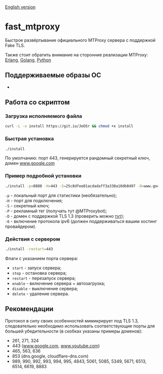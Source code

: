 [English version](README.en.md)

# fast_mtproxy
Быстрое развёртывание официального MTProxy сервера с поддержкой Fake TLS.  
  
Также стоит обратить внимание на сторонние реализации MTProxy: [Erlang](https://github.com/seriyps/mtproto_proxy), [Golang](https://github.com/9seconds/mtg), [Python](https://github.com/alexbers/mtprotoproxy)

## Поддерживаемые образы ОС
*

## Работа со скриптом
### Загрузка исполняемого файла
```bash
curl -L -o install https://git.io/JeOSr && chmod +x install
```

### Быстрая установка
```bash
./install
```

По умолчанию: порт 443, генерируется рандомный секретный ключ, домен www.google.com

### Пример подробной установки
```bash
./install -p=8888 -H=443 -S=25c8dfee81acdadaff3a338a10db8497 -D=www.google.com
```
`-p` - локальный порт для статистики (необязательно);  
`-H` - порт для подключения;  
`-S` - секретный ключ;  
`-P` - рекламный тег (получать тут @MTProxybot);  
`-D` - домен с поддержкой TLS 1.3 (проверить можно <a href="https://www.cdn77.com/tls-test">тут</a>);  
`-6` - включение протокола ipv6 (должен поддерживаться вашим хостинг провайдером).

### Действия с сервером
```bash
./install -restart=443
```

Флаги с указанием порта сервера:
* `start` - запуск сервера;
* `stop` - остановка сервера;
* `restart` - перезапуск сервера;
* `enable` - включение сервера + автозагрузка;
* `disable` - выключение сервера;
* `delete` - удаление сервера.

## Рекомендации
Протокол в силу своих особенностей мимикрирует под TLS 1.3, следовательно необходимо использовать соответствующие порты для большей убедительности (в скобках указаны примеры доменов):
* 261, 271, 324
* 443 (www.google.com, www.youtube.com)
* 465, 563, 636
* 853 (dns.google, cloudflare-dns.com)
* 989, 990, 992, 993, 994, 995, 4843, 5061, 5085, 5349, 5671, 6513, 6514, 6619, 8883
